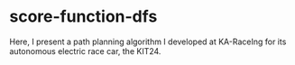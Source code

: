 # score-function-dfs
Here, I present a path planning algorithm I developed at KA-RaceIng for its autonomous electric race car, the KIT24.
